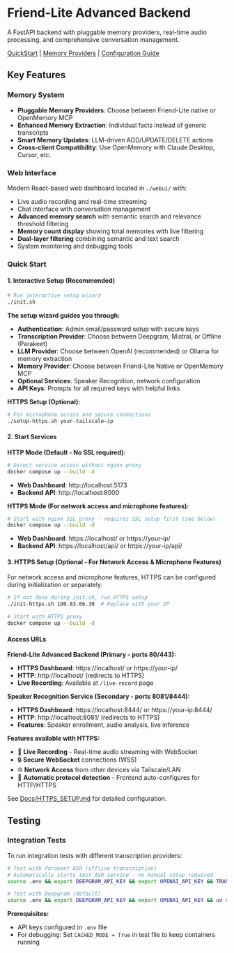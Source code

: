 # Friend-Lite Advanced Backend

A FastAPI backend with pluggable memory providers, real-time audio processing, and comprehensive conversation management.

[QuickStart](https://github.com/AnkushMalaker/friend-lite/blob/main/backends/advanced-backend/Docs/quickstart.md) | [Memory Providers](./MEMORY_PROVIDERS.md) | [Configuration Guide](./Docs/memory-configuration-guide.md)

## Key Features

### Memory System
- **Pluggable Memory Providers**: Choose between Friend-Lite native or OpenMemory MCP
- **Enhanced Memory Extraction**: Individual facts instead of generic transcripts
- **Smart Memory Updates**: LLM-driven ADD/UPDATE/DELETE actions
- **Cross-client Compatibility**: Use OpenMemory with Claude Desktop, Cursor, etc.

### Web Interface
Modern React-based web dashboard located in `./webui/` with:
- Live audio recording and real-time streaming
- Chat interface with conversation management
- **Advanced memory search** with semantic search and relevance threshold filtering
- **Memory count display** showing total memories with live filtering
- **Dual-layer filtering** combining semantic and text search
- System monitoring and debugging tools

### Quick Start

#### 1. Interactive Setup (Recommended)
```bash
# Run interactive setup wizard
./init.sh
```

**The setup wizard guides you through:**
- **Authentication**: Admin email/password setup with secure keys
- **Transcription Provider**: Choose between Deepgram, Mistral, or Offline (Parakeet)
- **LLM Provider**: Choose between OpenAI (recommended) or Ollama for memory extraction
- **Memory Provider**: Choose between Friend-Lite Native or OpenMemory MCP
- **Optional Services**: Speaker Recognition, network configuration
- **API Keys**: Prompts for all required keys with helpful links

**HTTPS Setup (Optional):**
```bash
# For microphone access and secure connections
./setup-https.sh your-tailscale-ip
```

#### 2. Start Services 

**HTTP Mode (Default - No SSL required):**
```bash
# Direct service access without nginx proxy
docker compose up --build -d
```
- **Web Dashboard**: http://localhost:5173
- **Backend API**: http://localhost:8000

**HTTPS Mode (For network access and microphone features):**
```bash
# Start with nginx SSL proxy - requires SSL setup first (see below)
docker compose up --build -d
```
- **Web Dashboard**: https://localhost/ or https://your-ip/
- **Backend API**: https://localhost/api/ or https://your-ip/api/

#### 3. HTTPS Setup (Optional - For Network Access & Microphone Features)

For network access and microphone features, HTTPS can be configured during initialization or separately:

```bash
# If not done during init.sh, run HTTPS setup
./init-https.sh 100.83.66.30  # Replace with your IP

# Start with HTTPS proxy
docker compose up --build -d
```

#### Access URLs

**Friend-Lite Advanced Backend (Primary - ports 80/443):**
- **HTTPS Dashboard**: https://localhost/ or https://your-ip/
- **HTTP**: http://localhost/ (redirects to HTTPS)
- **Live Recording**: Available at `/live-record` page

**Speaker Recognition Service (Secondary - ports 8081/8444):**
- **HTTPS Dashboard**: https://localhost:8444/ or https://your-ip:8444/
- **HTTP**: http://localhost:8081/ (redirects to HTTPS)
- **Features**: Speaker enrollment, audio analysis, live inference

**Features available with HTTPS:**
- 🎤 **Live Recording** - Real-time audio streaming with WebSocket
- 🔒 **Secure WebSocket** connections (WSS)
- 🌐 **Network Access** from other devices via Tailscale/LAN
- 🔄 **Automatic protocol detection** - Frontend auto-configures for HTTP/HTTPS

See [Docs/HTTPS_SETUP.md](Docs/HTTPS_SETUP.md) for detailed configuration.

## Testing

### Integration Tests

To run integration tests with different transcription providers:

```bash
# Test with Parakeet ASR (offline transcription)
# Automatically starts test ASR service - no manual setup required
source .env && export DEEPGRAM_API_KEY && export OPENAI_API_KEY && TRANSCRIPTION_PROVIDER=parakeet uv run pytest tests/test_integration.py::test_full_pipeline_integration -v -s --tb=short

# Test with Deepgram (default)
source .env && export DEEPGRAM_API_KEY && export OPENAI_API_KEY && uv run pytest tests/test_integration.py::test_full_pipeline_integration -v -s --tb=short
```

**Prerequisites:**
- API keys configured in `.env` file
- For debugging: Set `CACHED_MODE = True` in test file to keep containers running
